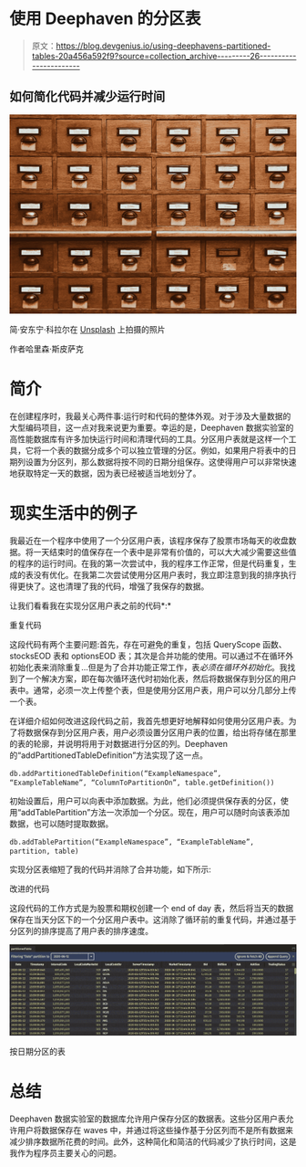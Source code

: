 # 使用 Deephaven 的分区表

> 原文：<https://blog.devgenius.io/using-deephavens-partitioned-tables-20a456a592f9?source=collection_archive---------26----------------------->

## 如何简化代码并减少运行时间

![](img/76022a53ad9b1024163ca7eaaca383e2.png)

简·安东宁·科拉尔在 [Unsplash](https://unsplash.com?utm_source=medium&utm_medium=referral) 上拍摄的照片

作者哈里森·斯皮萨克

# **简介**

在创建程序时，我最关心两件事:运行时和代码的整体外观。对于涉及大量数据的大型编码项目，这一点对我来说更为重要。幸运的是，Deephaven 数据实验室的高性能数据库有许多加快运行时间和清理代码的工具。分区用户表就是这样一个工具，它将一个表的数据分成多个可以独立管理的分区。例如，如果用户将表中的日期列设置为分区列，那么数据将按不同的日期分组保存。这使得用户可以非常快速地获取特定一天的数据，因为表已经被适当地划分了。

# **现实生活中的例子**

我最近在一个程序中使用了一个分区用户表，该程序保存了股票市场每天的收盘数据。将一天结束时的值保存在一个表中是非常有价值的，可以大大减少需要这些值的程序的运行时间。在我的第一次尝试中，我的程序工作正常，但是代码重复，生成的表没有优化。在我第二次尝试使用分区用户表时，我立即注意到我的排序执行得更快了。这也清理了我的代码，增强了我保存的数据。

让我们看看我在实现分区用户表之前的代码*:*

重复代码

这段代码有两个主要问题:首先，存在可避免的重复，包括 QueryScope 函数、stocksEOD 表和 optionsEOD 表；其次是合并功能的使用。可以通过不在循环外初始化表来消除重复…但是为了合并功能正常工作，表*必须在循环外初始化*。我找到了一个解决方案，即在每次循环迭代时初始化表，然后将数据保存到分区的用户表中。通常，必须一次上传整个表，但是使用分区用户表，用户可以分几部分上传一个表。

在详细介绍如何改进这段代码之前，我首先想更好地解释如何使用分区用户表。为了将数据保存到分区用户表，用户必须设置分区用户表的位置，给出将存储在那里的表的轮廓，并说明将用于对数据进行分区的列。Deephaven 的“addPartitionedTableDefinition”方法实现了这一点。

```
db.addPartitionedTableDefinition(“ExampleNamespace”, “ExampleTableName”, “ColumnToPartitionOn”, table.getDefinition())
```

初始设置后，用户可以向表中添加数据。为此，他们必须提供保存表的分区，使用“addTablePartition”方法一次添加一个分区。现在，用户可以随时向该表添加数据，也可以随时提取数据。

```
db.addTablePartition(“ExampleNamespace”, “ExampleTableName”, partition, table)
```

实现分区表缩短了我的代码并消除了合并功能，如下所示:

改进的代码

这段代码的工作方式是为股票和期权创建一个 end of day 表，然后将当天的数据保存在当天分区下的一个分区用户表中。这消除了循环前的重复代码，并通过基于分区列的排序提高了用户表的排序速度。

![](img/db65b7265707a60af1de1f2bcc980c77.png)

按日期分区的表

# **总结**

Deephaven 数据实验室的数据库允许用户保存分区的数据表。这些分区用户表允许用户将数据保存在 waves 中，并通过将这些操作基于分区列而不是所有数据来减少排序数据所花费的时间。此外，这种简化和简洁的代码减少了执行时间，这是我作为程序员主要关心的问题。
